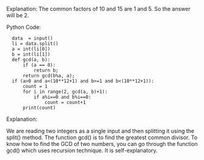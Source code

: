 Explanation: The common factors of 10 and 15 are 1 and 5. So the answer will be 2.

Python Code:

      data  = input()
      li = data.split()
      a = int(li[0])
      b = int(li[1])
      def gcd(a, b):
          if (a == 0): 
              return b; 
          return gcd(b%a, a); 
      if (a>0 and a<(10**12+1) and b>=1 and b<(10**12+1)):
          count = 1
          for i in range(2, gcd(a, b)+1):
              if a%i==0 and b%i==0:
                  count = count+1
          print(count)

Explanation:

We are reading two integers as a single input and then splitting it using the split() method.
The function gcd() is to find the greatest common divisor.
To know how to find the GCD of two numbers, you can go through the function gcd() which uses recursion technique. It is self-explanatory.

